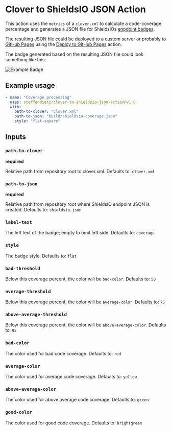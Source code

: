 # Clover to ShieldsIO JSON Action

This action uses the `metrics` of a `clover.xml` to calculate a code-coverage percentage and generates a JSON file for ShieldsIOs [enpdoint badges](https://shields.io/endpoint).

The resulting JSON file could be deployed to a custom server or probably to [GitHub Pages](https://pages.github.com) using the [Deploy to GitHub Pages](https://github.com/marketplace/actions/deploy-to-github-pages) action.

The badge generated based on the resulting JSON file could look something like this:

![Example Badge](https://img.shields.io/badge/coverage-91.02%25-green)

## Example usage

```yml
- name: "Coverage processing"
  uses: steffendietz/clover-to-shieldsio-json-action@v1.0
  with:
    path-to-clover: "clover.xml"
    path-to-json: "build/shieldsio-coverage.json"
    style: "flat-square"
```

## Inputs

### `path-to-clover`

**required**

Relative path from repository root to clover.xml.
Defaults to: `clover.xml`

### `path-to-json`

**required**

Relative path from repository root where ShieldsIO endpoint JSON is created.
Defaults to: `shieldsio.json`

### `label-text`

The left text of the badge; empty to omit left side.
Defaults to: `coverage`

### `style`

The badge style.
Defaults to: `flat`

### `bad-threshold`

Below this coverage percent, the color will be `bad-color`.
Defaults to: `50`

### `average-threshold`

Below this coverage percent, the color will be `average-color`.
Defaults to: `75`

### `above-average-threshold`

Below this coverage percent, the color will be `above-average-color`.
Defaults to: `95`

### `bad-color`

The color used for bad code coverage.
Defaults to: `red`

### `average-color`

The color used for average code coverage.
Defaults to: `yellow`

### `above-average-color`

The color used for above average code coverage.
Defaults to: `green`

### `good-color`

The color used for good code coverage.
Defaults to: `brightgreen`